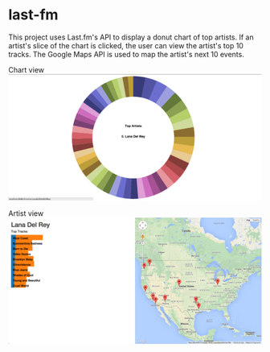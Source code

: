 # last-fm

This project uses Last.fm's API to display a donut chart of top artists. If an artist's slice of the chart is clicked, the user can view the artist's top 10 tracks. The Google Maps API is used to map the artist's next 10 events.

Chart view
![](https://github.com/kbennett13/last-fm/blob/master/last-fm%20chart-view.png)

Artist view
![](https://github.com/kbennett13/last-fm/blob/master/last-fm%20artist-view.png)
